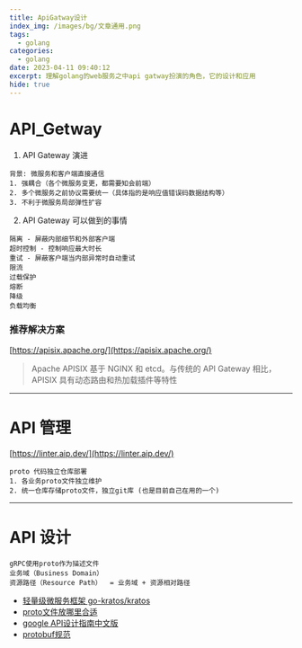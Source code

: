 ```yaml
---
title: ApiGatway设计
index_img: /images/bg/文章通用.png
tags:
  - golang
categories:
  - golang
date: 2023-04-11 09:40:12
excerpt: 理解golang的web服务之中api gatway扮演的角色，它的设计和应用
hide: true
---
```


# API_Getway

1. API Gateway 演进
```
背景: 微服务和客户端直接通信
1. 强耦合（各个微服务变更，都需要知会前端）
2. 多个微服务之前协议需要统一（具体指的是响应值错误码数据结构等）
3. 不利于微服务局部弹性扩容
```
2. API Gateway 可以做到的事情
```
隔离 - 屏蔽内部细节和外部客户端
超时控制 - 控制响应最大时长
重试 - 屏蔽客户端当内部异常时自动重试
限流
过载保护
熔断
降级
负载均衡
```
### 推荐解决方案
[https://apisix.apache.org/](https://apisix.apache.org/)
> Apache APISIX 基于 NGINX 和 etcd。与传统的 API Gateway 相比，APISIX 具有动态路由和热加载插件等特性
<hr/>

# API 管理
[https://linter.aip.dev/](https://linter.aip.dev/)
```
proto 代码独立仓库部署
1. 各业务proto文件独立维护
2. 统一仓库存储proto文件，独立git库 (也是目前自己在用的一个)
```

<hr/>

# API 设计

```
gRPC使用proto作为描述文件
业务域（Business Domain）
资源路径（Resource Path）  = 业务域 + 资源相对路径
```

- [轻量级微服务框架 go-kratos/kratos](https://github.com/go-kratos/kratos/blob/main/README_zh.md)
- [proto文件放哪里合适](https://mp.weixin.qq.com/s/cBXZjg_R8MLFDJyFtpjVVQ)
- [google API设计指南中文版](https://www.bookstack.cn/read/API-design-guide/API-design-guide-README.md)
- [protobuf规范](https://go-kratos.dev/docs/guide/api-protobuf/)